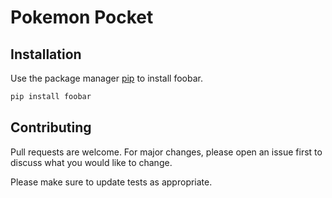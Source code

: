 # Pokemon Pocket

## Installation

Use the package manager [pip](https://pip.pypa.io/en/stable/) to install foobar.

```bash
pip install foobar
```



## Contributing
Pull requests are welcome. For major changes, please open an issue first to discuss what you would like to change.

Please make sure to update tests as appropriate.
